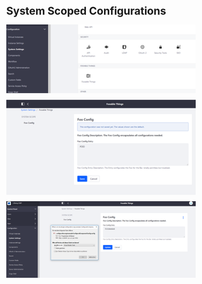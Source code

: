 # System Scoped Configurations

![Configuration Category of Fooable](images/system-settings.PNG "Configuration Category of Fooable")

![Group Scoped Example](images/fooableThings.PNG "Group Scoped Example")


![Group Scoped Example](images/config-export.PNG "Group Scoped Example")
